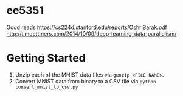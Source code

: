 # ee5351

Good reads
https://cs224d.stanford.edu/reports/OshriBarak.pdf
http://timdettmers.com/2014/10/09/deep-learning-data-parallelism/


# Getting Started
1. Unzip each of the MNIST data files via `gunzip <FILE NAME>`.
2. Convert MNIST data from binary to a CSV file via `python convert_mnist_to_csv.py`

